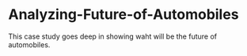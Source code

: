 # Analyzing-Future-of-Automobiles
This case study goes deep in showing waht will be the future of automobiles.
